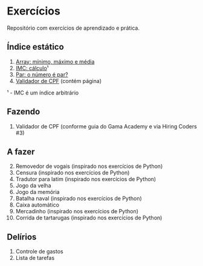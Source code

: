 # Exercícios 

Repositório com exercícios de aprendizado e prática. 

## Índice estático 

1. [Array: mínimo, máximo e média](js/array.js)
2. [IMC: cálculo](js/IMC.js)¹
3. [Par: o número é par?](js/par.js)
4. [Validador de CPF](cpf/cpf.html) (contém página)

¹ - IMC é um índice arbitrário 

## Fazendo 
1. Validador de CPF (conforme guia do Gama Academy e via Hiring Coders #3)

## A fazer 
2. Removedor de vogais (inspirado nos exercícios de Python)
3. Censura (inspirado nos exercícios de Python)
4. Tradutor para latim (inspirado nos exercícios de Python)
5. Jogo da velha
6. Jogo da memória
7. Batalha naval (inspirado nos exercícios de Python)
8. Caixa automático
9.  Mercadinho (inspirado nos exercícios de Python)
10. Corrida de tartarugas (inspirado nos exercícios de Python)

## Delírios
1. Controle de gastos 
2. Lista de tarefas